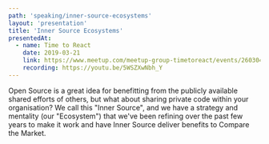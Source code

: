 ```yaml
---
path: 'speaking/inner-source-ecosystems'
layout: 'presentation'
title: 'Inner Source Ecosystems'
presentedAt:
  - name: Time to React
    date: 2019-03-21
    link: https://www.meetup.com/meetup-group-timetoreact/events/260304925/
    recording: https://youtu.be/5WSZXwNbh_Y
---
```


Open Source is a great idea for benefitting from the publicly available shared efforts of others, but what about sharing private code within your organisation? We call this "Inner Source", and we have a strategy and mentality (our "Ecosystem") that we've been refining over the past few years to make it work and have Inner Source deliver benefits to Compare the Market.
